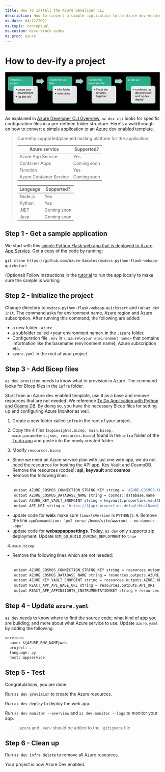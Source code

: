 ```yaml
---
title: How to install the Azure Developer CLI
description: How to convert a simple application to an Azure dev-enabled template.
ms.date: 04/12/2021
ms.topic: conceptual
ms.custom: devx-track-azdev
ms.prod: azure
---
```

# How to dev-ify a project

!["Dev-ify"](media/how-to-devify-a-project/dev-ify.png)

As explained in [Azure Developer CLI Overview](Azure-Developer-CLI-Overview), `az dev cli` looks for specific configuration files in a pre-defined folder structure. Here's a walkthrough on how to convert a simple application to an Azure dev enabled template.

> Currently supported/planned hosting platform for the application:
> 
> | Azure service      | Supported? |	 
> | ----------- | ----------- | 
> | Azure App Service | Yes  |
> | Container Apps    | Coming soon |
> | Function  | Yes |
> | Azure Container Service | Coming soon |
>
> | Language      | Supported? |	 
> | ----------- | ----------- | 
> | Node.js | Yes  |
> | Python    | Yes |
> | .NET | Coming soon |
> | Java | Coming soon |

## Step 1 - Get a sample application
We start with this [simple Python Flask web app that is deployed to Azure App Service](https://docs.microsoft.com/en-us/azure/app-service/quickstart-python?tabs=flask%2Cwindows%2Cazure-portal%2Cterminal-bash%2Cvscode-deploy%2Cdeploy-instructions-azportal%2Cdeploy-instructions-zip-azcli). Get a copy of the code by running:

`git clone https://github.com/Azure-Samples/msdocs-python-flask-webapp-quickstart`

(Optional) Follow instructions in the [tutorial](https://docs.microsoft.com/en-us/azure/app-service/quickstart-python?tabs=flask%2Cwindows%2Cazure-portal%2Cterminal-bash%2Cvscode-deploy%2Cdeploy-instructions-azportal%2Cdeploy-instructions-zip-azcli#1---sample-application) to run the app locally to make sure the sample is working.

## Step 2 - Initialize the project

Change directory to `msdocs-python-flask-webapp-quickstart` and run `az dev init`. The command asks for environment name, Azure region and Azure subscription. After running this command, the following are added: 

- a new folder `.azure` 
- a subfolder called &lt;your environment name&gt; in the `.azure` folder. 
- Configuration file `.env` in `\.azure\<your environment name>` that contains information like the basename (environment name), Azure subscription etc.
- `azure.yaml` in the root of your project

## Step 3 - Add Bicep files

`az dev provision` needs to know what to provision in Azure. The command looks for Bicep files in the `infra` folder.

Start from an Azure dev enabled template, use it as a base and remove resources that are not needed. We reference [To Do Application with Python and Cosmo DB](https://github.com/Azure-Samples/todo-python-mongo). By doing so, you have the necessary Bicep files for setting up and configuring Azure Monitor as well. 

1. Create a new folder called `infra` in the root of your project. 
2. Copy the 4 files (`appinsights.bicep, main.bicep, main.parameters.json, resources.bicep`) found in the `infra` folder of the  [To do app](https://github.com/Azure-Samples/todo-python-mongo) and paste into the newly created folder.

3. Modify `resources.bicep`

- Since we need an Azure service plan with just one web app, we do not need the resources for hosting the API app, Key Vault and CosmoDB. Remove the resources (codes): **api**, **keyvault** and **cosmos**
- Remove the following lines:

``` bash 

    output AZURE_COSMOS_CONNECTION_STRING_KEY string = 'AZURE-COSMOS-CONNECTION-STRING'
    output AZURE_COSMOS_DATABASE_NAME string = cosmos::database.name
    output AZURE_KEY_VAULT_ENDPOINT string = keyvault.properties.vaultUri    
    output API_URI string = 'https://${api.properties.defaultHostName}'

```

- update code for **web**: make sure `linuxFxVersion` is `PYTHON|3.9`. Remove the line `appCommandLine: 'pm2 serve /home/site/wwwroot --no-daemon --spa'`
- update code for **webappappsettings**. Today, `az dev` only supports zip deployment. Update `SCM_DO_BUILD_DURING_DEPLOYMENT` to `true`

4. `main.bicep`
- Remove the following lines which are not needed:

``` bash

    output AZURE_COSMOS_CONNECTION_STRING_KEY string = resources.outputs.AZURE_COSMOS_CONNECTION_STRING_KEY
    output AZURE_COSMOS_DATABASE_NAME string = resources.outputs.AZURE_COSMOS_DATABASE_NAME
    output AZURE_KEY_VAULT_ENDPOINT string = resources.outputs.AZURE_KEY_VAULT_ENDPOINT
    output REACT_APP_API_BASE_URL string = resources.outputs.API_URI
    output REACT_APP_APPINSIGHTS_INSTRUMENTATIONKEY string = resources.outputs.APPINSIGHTS_INSTRUMENTATIONKEY

```

## Step 4 - Update `azure.yaml`
`az dev` needs to know where to find the source code; what kind of app you are building; and more about what Azure service to use. Update `azure.yaml` by adding the following:

    services:
    - name: ${AZURE_ENV_NAME}web
      project: .
      language: py
      host: appservice

## Step 5 - Test

Congratulations, you are done. 

Run `az dev provision` to create the Azure resources.

Run `az dev deploy` to deploy the web app.

Run `az dev monitor --overview` and `az dev monitor --logs` to monitor your app.

> `.azure` and `.venv` should be added to the `.gitignore` file

## Step 6 - Clean up

Run `az dev infra delete` to remove all Azure resources.

Your project is now Azure Dev enabled.